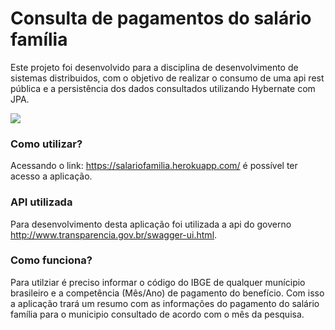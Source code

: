 # Consulta de pagamentos do salário família
Este projeto foi desenvolvido para a disciplina de desenvolvimento de sistemas distribuidos, com o objetivo de realizar o consumo de uma api rest pública e a persistência dos dados consultados utilizando Hybernate com JPA.

![](https://github.com/LucasMSouza1/Salario-Familia/blob/master/tela%20de%20listagem.PNG)

### Como utilizar? 
Acessando o link: https://salariofamilia.herokuapp.com/ é possível ter acesso a aplicação.

### API utilizada
Para desenvolvimento desta aplicação foi utilizada a api do governo http://www.transparencia.gov.br/swagger-ui.html.

### Como funciona? 
Para utilziar é preciso informar o código do IBGE de qualquer munícipio brasileiro e a competência (Mês/Ano) de pagamento do benefício. Com isso a aplicação trará um resumo com as informações do pagamento do salário família para o municipio consultado de acordo com o mês da pesquisa.
